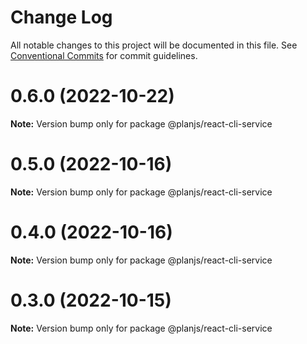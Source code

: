 # Change Log

All notable changes to this project will be documented in this file.
See [Conventional Commits](https://conventionalcommits.org) for commit guidelines.

# 0.6.0 (2022-10-22)

**Note:** Version bump only for package @planjs/react-cli-service

# 0.5.0 (2022-10-16)

**Note:** Version bump only for package @planjs/react-cli-service

# 0.4.0 (2022-10-16)

**Note:** Version bump only for package @planjs/react-cli-service

# 0.3.0 (2022-10-15)

**Note:** Version bump only for package @planjs/react-cli-service
